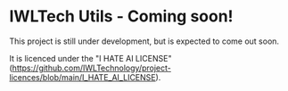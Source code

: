 # IWLTech Utils - Coming soon!

This project is still under development, but is expected to come out soon. 

It is licenced under the "I HATE AI LICENSE" (https://github.com/IWLTechnology/project-licences/blob/main/I_HATE_AI_LICENSE).
